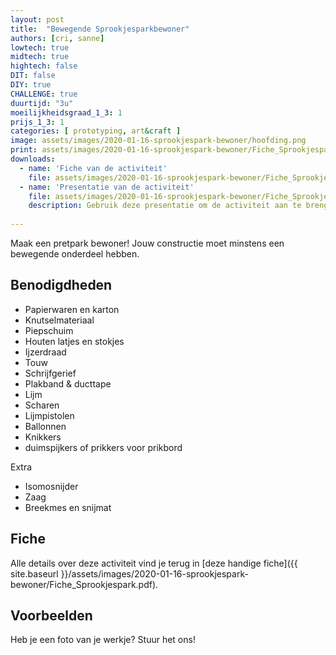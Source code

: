 ```yaml
---
layout: post
title:  "Bewegende Sprookjesparkbewoner"
authors: [cri, sanne] 
lowtech: true
midtech: true
hightech: false
DIT: false
DIY: true
CHALLENGE: true
duurtijd: "3u"
moeilijkheidsgraad_1_3: 1
prijs_1_3: 1
categories: [ prototyping, art&craft ]
image: assets/images/2020-01-16-sprookjespark-bewoner/hoofding.png
print: assets/images/2020-01-16-sprookjespark-bewoner/Fiche_Sprookjespark.pdf
downloads:
  - name: 'Fiche van de activiteit'
    file: assets/images/2020-01-16-sprookjespark-bewoner/Fiche_Sprookjespark.pdf
  - name: 'Presentatie van de activiteit' 
    file: assets/images/2020-01-16-sprookjespark-bewoner/Fiche_Sprookjespark.pptx
    description: Gebruik deze presentatie om de activiteit aan te brengen
    
---
```


Maak  een pretpark bewoner! Jouw constructie moet minstens een bewegende onderdeel hebben. 

## Benodigdheden

* Papierwaren en karton
* Knutselmateriaal
* Piepschuim
* Houten latjes en stokjes
* Ijzerdraad
* Touw
* Schrijfgerief
* Plakband & ducttape
* Lijm
* Scharen
* Lijmpistolen
* Ballonnen
* Knikkers
* duimspijkers of prikkers voor prikbord

Extra

* Isomosnijder
* Zaag
* Breekmes en snijmat


## Fiche
Alle details over deze activiteit vind je terug in [deze handige fiche]({{ site.baseurl }}/assets/images/2020-01-16-sprookjespark-bewoner/Fiche_Sprookjespark.pdf).

## Voorbeelden
Heb je een foto van je werkje? Stuur het ons!